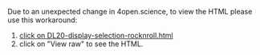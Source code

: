 
Due to an unexpected change in 4open.science, to view the HTML please use this workaround:

1.  [click on DL20-display-selection-rocknroll.html](DL20-display-selection-rocknroll.html)
2. click on "View raw" to see the HTML.

